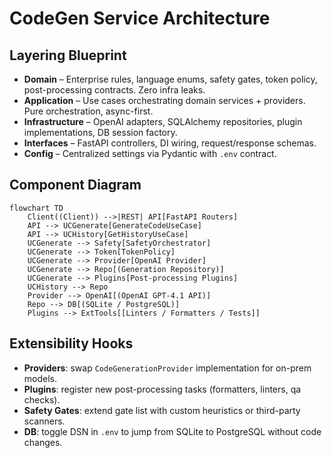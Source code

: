# CodeGen Service Architecture

## Layering Blueprint

- **Domain** – Enterprise rules, language enums, safety gates, token policy, post-processing contracts. Zero infra leaks.
- **Application** – Use cases orchestrating domain services + providers. Pure orchestration, async-first.
- **Infrastructure** – OpenAI adapters, SQLAlchemy repositories, plugin implementations, DB session factory.
- **Interfaces** – FastAPI controllers, DI wiring, request/response schemas.
- **Config** – Centralized settings via Pydantic with `.env` contract.

## Component Diagram
```mermaid
flowchart TD
    Client((Client)) -->|REST| API[FastAPI Routers]
    API --> UCGenerate[GenerateCodeUseCase]
    API --> UCHistory[GetHistoryUseCase]
    UCGenerate --> Safety[SafetyOrchestrator]
    UCGenerate --> Token[TokenPolicy]
    UCGenerate --> Provider[OpenAI Provider]
    UCGenerate --> Repo[(Generation Repository)]
    UCGenerate --> Plugins[Post-processing Plugins]
    UCHistory --> Repo
    Provider --> OpenAI[(OpenAI GPT-4.1 API)]
    Repo --> DB[(SQLite / PostgreSQL)]
    Plugins --> ExtTools[[Linters / Formatters / Tests]]
```

## Extensibility Hooks
- **Providers**: swap `CodeGenerationProvider` implementation for on-prem models.
- **Plugins**: register new post-processing tasks (formatters, linters, qa checks).
- **Safety Gates**: extend gate list with custom heuristics or third-party scanners.
- **DB**: toggle DSN in `.env` to jump from SQLite to PostgreSQL without code changes.
